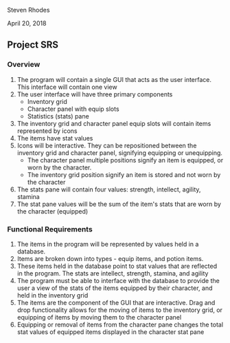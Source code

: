 Steven Rhodes

April 20, 2018

## Project SRS

### Overview

1. The program will contain a single GUI that acts as the user interface. This interface will contain one view
2. The user interface will have three primary components
	* Inventory grid
	* Character panel with equip slots
	* Statistics (stats) pane
3. The inventory grid and character panel equip slots will contain items represented by icons
4. The items have stat values
5. Icons will be interactive. They can be repositioned between the inventory grid and character panel, signifying equipping or unequipping.
	* The character panel multiple positions signify an item is equipped, or worn by the character.
	* The inventory grid position signify an item is stored and not worn by the character
6. The stats pane will contain four values: strength, intellect, agility, stamina
7. The stat pane values will be the sum of the item's stats that are worn by the character (equipped)

### Functional Requirements

1. The items in the program will be represented by values held in a database.
2. Items are broken down into types - equip items, and potion items.
3. These items held in the database point to stat values that are reflected in the program. The stats are intellect, strength, stamina, and agility
4. The program must be able to interface with the database to provide the user a view of the stats of the items equipped by their character, and held in the inventory grid
5. The items are the component of the GUI that are interactive. Drag and drop functionality allows for the moving of items to the inventory grid, or equipping of items by moving them to the character panel
6. Equipping or removal of items from the character pane changes the total stat values of equipped items displayed in the character stat pane